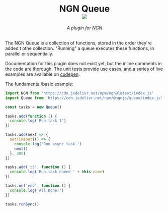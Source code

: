 <h1 align="center">NGN Queue<br/><img src="https://img.shields.io/npm/v/@ngnjs/queue?label=%40ngnjs/queue&logo=npm&style=social"/></h1>
<div align="center"><em>A plugin for <a href="https://github.com/ngnjs/ngn">NGN</a></em></div><br/>

The NGN Queue is a collection of functions, stored in the order they're added t othe collection. "Running" a queue executes these functions, in parallel or sequentially.

Documentation for this plugin does not exist yet, but the inline comments in the code are thorough. The unit tests provide use cases, and a series of live examples are available on [codepen](https://codepen.io/coreybutler/pen/eYZQJqL).

The fundamental/basic example:

```javascript
import NGN from 'https://cdn.jsdelivr.net/npm/ngn@latest/index.js'
import Queue from 'https://cdn.jsdelivr.net/npm/@ngnjs/queue/index.js'

const tasks = new Queue()

tasks.add(function () {
  console.log('Run task 1')
})

tasks.add(next => {
  setTimeout(() => {
    console.log('Run async task.')
    next()
  }, 300)
})

tasks.add('t3', function () {
  console.log('Run task named ' + this.name)
})

tasks.on('end', function () {
  console.log('All Done!')
})

tasks.runSync()
```
